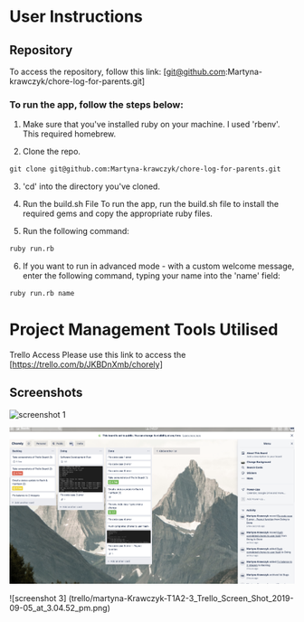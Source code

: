 # User Instructions
## Repository
To access the repository, follow this link: [git@github.com:Martyna-krawczyk/chore-log-for-parents.git]

### To run the app, follow the steps below:

1. Make sure that you've installed ruby on your machine. I used 'rbenv'. This required homebrew.

2. Clone the repo.
````txt
git clone git@github.com:Martyna-krawczyk/chore-log-for-parents.git
````
3. 'cd' into the directory you've cloned.

4. Run the build.sh File
 To run the app, run the build.sh file to install the required gems and copy the appropriate ruby files.

5. Run the following command:
```txt
ruby run.rb
```

6. If you want to run in advanced mode - with a custom welcome message, enter the following command, typing your name into the 'name' field:
````txt
ruby run.rb name
````

# Project Management Tools Utilised
Trello Access
Please use this link to access the [https://trello.com/b/JKBDnXmb/chorely] 

## Screenshots
![screenshot 1](trello/martyna-Krawczyk-T1A2-1_Trello_Screen_Shot_2019-09-04_at_10.51.15_am.png)

![screenshot 2](trello/martyna-Krawczyk-T1A2-2_Trello_Screen_Shot_2019-09-04_at_2.13.31_pm.png)

![screenshot 3] (trello/martyna-Krawczyk-T1A2-3_Trello_Screen_Shot_2019-09-05_at_3.04.52_pm.png)
